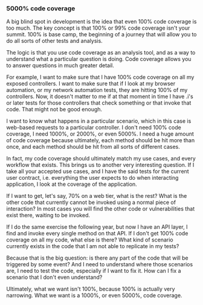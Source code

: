 ### 5000% code coverage

A big blind spot in development is the idea that even 100% code coverage is too much. The key concept is that 100% or 99% code coverage isn't your summit. 100% is base camp, the beginning of a journey that will allow you to do all sorts of other tests and analysis.

The logic is that you use code coverage as an analysis tool, and as a way to understand what a particular question is doing.
Code coverage allows you to answer questions in much greater detail. 

For example, I want to make sure that I have 100% code coverage on all my exposed controllers. I want to make sure that if I look at my browser automation, or my network automation tests, they are hitting 100% of my controllers. Now, it doesn't matter to me if at that moment in time I have .i's or later tests for those controllers that check something or that invoke that code. That might not be good enough.

I want to know what happens in a particular scenario, which in this case is web-based requests to a particular controller. I don't need 100% code coverage, I need 1000%, or 2000%, or even 5000%. I need a huge amount of code coverage because ultimately, each method should be hit more than once, and each method should be hit from all sorts of different cases.

In fact, my code coverage should ultimately match my use cases, and every workflow that exists. This brings us to another very interesting question. If I take all your accepted use cases, and I have the said tests for the current user contract, i.e. everything the user expects to do when interacting application, I look at the coverage of the application.

If I want to get, let's say, 70% on a web tier, what is the rest? What is the other code that currently cannot be invoked using a normal piece of interaction? In most cases you will find the other code or vulnerabilities that exist there, waiting to be invoked.

If I do the same exercise the following year, but now I have an API layer, I find and invoke every single method on that API. If I don't get 100% code coverage on all my code, what else is there? What kind of scenario currently exists in the code that I am not able to replicate in my tests?

Because that is the big question: is there any part of the code that will be triggered by some event? And I need to understand where those scenarios are, I need to test the code, especially if I want to fix it. How can I fix a scenario that I don't even understand?

Ultimately, what we want isn't 100%, because 100% is actually very narrowing. What we want is a 1000%, or even 5000%, code coverage.
